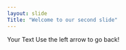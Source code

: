```yaml
---
layout: slide
Title: "Welcome to our second slide"
---
```

Your Text
Use the left arrow to go back!
